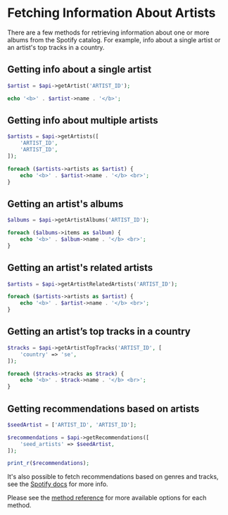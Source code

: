 # Fetching Information About Artists

There are a few methods for retrieving information about one or more albums from the Spotify catalog. For example, info about a single artist or an artist's top tracks in a country.

## Getting info about a single artist

```php
$artist = $api->getArtist('ARTIST_ID');

echo '<b>' . $artist->name . '</b>';
```

## Getting info about multiple artists

```php
$artists = $api->getArtists([
    'ARTIST_ID',
    'ARTIST_ID',
]);

foreach ($artists->artists as $artist) {
    echo '<b>' . $artist->name . '</b> <br>';
}
```

## Getting an artist's albums

```php
$albums = $api->getArtistAlbums('ARTIST_ID');

foreach ($albums->items as $album) {
    echo '<b>' . $album->name . '</b> <br>';
}
```

## Getting an artist's related artists

```php
$artists = $api->getArtistRelatedArtists('ARTIST_ID');

foreach ($artists->artists as $artist) {
    echo '<b>' . $artist->name . '</b> <br>';
}
```

## Getting an artist’s top tracks in a country

```php
$tracks = $api->getArtistTopTracks('ARTIST_ID', [
    'country' => 'se',
]);

foreach ($tracks->tracks as $track) {
    echo '<b>' . $track->name . '</b> <br>';
}
```

## Getting recommendations based on artists

```php
$seedArtist = ['ARTIST_ID', 'ARTIST_ID'];

$recommendations = $api->getRecommendations([
    'seed_artists' => $seedArtist,
]);

print_r($recommendations);
```

It's also possible to fetch recommendations based on genres and tracks, see the [Spotify docs](https://developer.spotify.com/documentation/web-api/reference/#/operations/get-recommendations) for more info.

Please see the [method reference](/docs/method-reference/SpotifyWebAPI.md) for more available options for each method.
